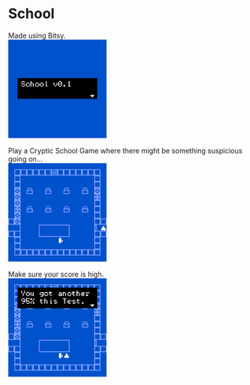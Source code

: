 # School
Made using Bitsy.
<br>
<img src="./readme/title-0.1.gif" width="200">

Play a Cryptic School Game where there might be something suspicious going on...
<br>
<img src="./readme/vent.gif" width="200">

Make sure your score is high.
<br>
<img src="./readme/test.gif" width="200">
